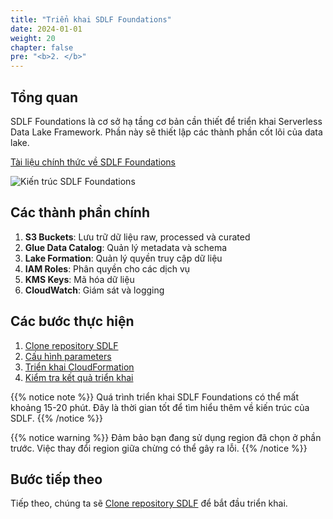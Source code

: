 ```yaml
---
title: "Triển khai SDLF Foundations"
date: 2024-01-01
weight: 20
chapter: false
pre: "<b>2. </b>"
---
```


## Tổng quan

SDLF Foundations là cơ sở hạ tầng cơ bản cần thiết để triển khai Serverless Data Lake Framework. Phần này sẽ thiết lập các thành phần cốt lõi của data lake.

[Tài liệu chính thức về SDLF Foundations](https://github.com/awslabs/aws-serverless-data-lake-framework/tree/master/sdlf-foundations)

![Kiến trúc SDLF Foundations](../../../static/images/2/0.png?width=40pc)

## Các thành phần chính

1. **S3 Buckets**: Lưu trữ dữ liệu raw, processed và curated
2. **Glue Data Catalog**: Quản lý metadata và schema
3. **Lake Formation**: Quản lý quyền truy cập dữ liệu
4. **IAM Roles**: Phân quyền cho các dịch vụ
5. **KMS Keys**: Mã hóa dữ liệu
6. **CloudWatch**: Giám sát và logging

## Các bước thực hiện

1. [Clone repository SDLF](1-clone-repository)
2. [Cấu hình parameters](2-configure-parameters)
3. [Triển khai CloudFormation](3-deploy-cloudformation)
4. [Kiểm tra kết quả triển khai](4-verify-deployment)

{{% notice note %}}
Quá trình triển khai SDLF Foundations có thể mất khoảng 15-20 phút. Đây là thời gian tốt để tìm hiểu thêm về kiến trúc của SDLF.
{{% /notice %}}

{{% notice warning %}}
Đảm bảo bạn đang sử dụng region đã chọn ở phần trước. Việc thay đổi region giữa chừng có thể gây ra lỗi.
{{% /notice %}}

## Bước tiếp theo

Tiếp theo, chúng ta sẽ [Clone repository SDLF](1-clone-repository) để bắt đầu triển khai.